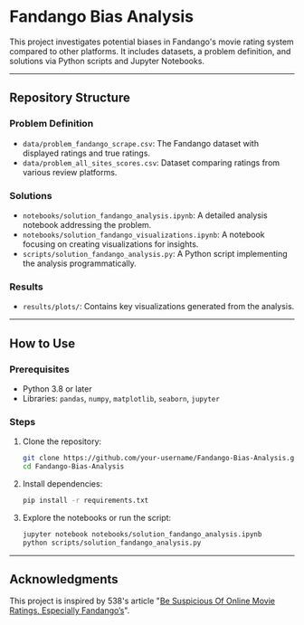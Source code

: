 
# Fandango Bias Analysis

This project investigates potential biases in Fandango's movie rating system compared to other platforms. It includes datasets, a problem definition, and solutions via Python scripts and Jupyter Notebooks.

---

## Repository Structure

### Problem Definition
- `data/problem_fandango_scrape.csv`: The Fandango dataset with displayed ratings and true ratings.
- `data/problem_all_sites_scores.csv`: Dataset comparing ratings from various review platforms.

### Solutions
- `notebooks/solution_fandango_analysis.ipynb`: A detailed analysis notebook addressing the problem.
- `notebooks/solution_fandango_visualizations.ipynb`: A notebook focusing on creating visualizations for insights.
- `scripts/solution_fandango_analysis.py`: A Python script implementing the analysis programmatically.

### Results
- `results/plots/`: Contains key visualizations generated from the analysis.

---

## How to Use

### Prerequisites
- Python 3.8 or later
- Libraries: `pandas`, `numpy`, `matplotlib`, `seaborn`, `jupyter`

### Steps
1. Clone the repository:
   ```bash
   git clone https://github.com/your-username/Fandango-Bias-Analysis.git
   cd Fandango-Bias-Analysis
   ```
2. Install dependencies:
   ```bash
   pip install -r requirements.txt
   ```
3. Explore the notebooks or run the script:
   ```bash
   jupyter notebook notebooks/solution_fandango_analysis.ipynb
   python scripts/solution_fandango_analysis.py
   ```

---

## Acknowledgments

This project is inspired by 538's article "[Be Suspicious Of Online Movie Ratings, Especially Fandango’s](http://fivethirtyeight.com/features/fandango-movies-ratings/)".
